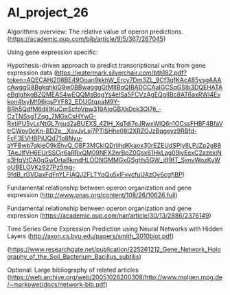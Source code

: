 # AI_project_26

Algorithms overview:
The relative value of operon predictions.
(https://academic.oup.com/bib/article/9/5/367/267045)

Using gene expression specific:

Hypothesis-driven approach to predict transcriptional units from gene expression data
(https://watermark.silverchair.com/bth182.pdf?token=AQECAHi208BE49Ooan9kkhW_Ercy7Dm3ZL_9Cf3qfKAc485ysgAAAcAwggG8BgkqhkiG9w0BBwagggGtMIIBqQIBADCCAaIGCSqGSIb3DQEHATAeBglghkgBZQMEAS4wEQQMsBqgYs4eISa5FCVzAgEQgIIBc8AT6axRWI4Evkon4IxyMf96igsPYF82_EDUGtqpaM9Y-BRh5QdfM6dli1KuCmScfpVpw319AIoGBXkDck3Ol76_-CzTNSsgTZqg_7MGxCsHYwG-RxtjPU5vLcNtGL7njud2aBUEXS_4ZlH_XqTdi7eJRwxWlQ6n1OCssFHBF4BfaVtrCWov0cKn-BD2e__XsvJvLsj7PTlSHhe08I2XRZOJzBqgeyz9RBfd-FcF3EVHBPjUQd71o8Nyu-aYFBwb7gkieO9kEhvQ_OBF3MCkiQDrlihdKkaox30rEZEUdSPly8LPJZp2g88TAeJlfVH6EUrSSCjr6aRRxQM09NFX2nrBpZ0Gsx61HkLag09iyEexC2azexiNs3HqVtCA0gGwOrta8kmdHLOONGMMGxGSgHs5GW_j89fT_SimvWpzKyWoUBELOVKz927Pz5mg-9fdB_rGVDaxFdFnYLFiAQJ2FLTYpQu5xlFvvcfuUAzOy6cgfjBP)

Fundamental relationship between operon organization and gene expression
(http://www.pnas.org/content/108/26/10626.full)

Fundamental relationship between operon organization and gene expression
(https://academic.oup.com/nar/article/30/13/2886/2376149)

Time Series Gene Expression Prediction using Neural Networks with Hidden Layers
(http://axon.cs.byu.edu/papers/smith_2010biot.pdf)

(https://www.researchgate.net/publication/225261212_Gene_Network_Holography_of_the_Soil_Bacterium_Bacillus_subtilis)

Optional:
Large bibliography of related articles
(https://web.archive.org/web/20051026200308/http://www.molgen.mpg.de/~markowet/docs/network-bib.pdf)

